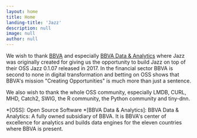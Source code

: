 ```yaml
---
layout: home
title: Home
landing-title: 'Jazz'
description: null
image: null
author: null
---
```


We wish to thank [BBVA](https://www.bbva.com) and especially [BBVA Data & Analytics](https://www.bbvadata.com) where Jazz was originally created
for giving us the opportunity to build Jazz on top of their OSS Jazz 0.1.07 released in 2017. In the financial sector BBVA is second to none in 
digital transformation and betting on OSS shows that BBVA's mission "Creating Opportunities" is much more than just a sentence.


We also wish to thank the whole OSS community, especially LMDB, CURL, MHD, Catch2, SWIG, the R community, the Python community and tiny-dnn.


*[OSS]: Open Source Software
*[BBVA Data & Analytics]: BBVA Data & Analytics: A fully owned subsidiary of BBVA. It is BBVA's center of excellence for analytics and builds data engines for the eleven countries where BBVA is present.
